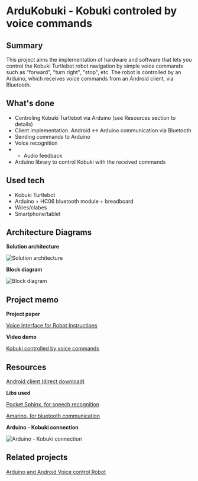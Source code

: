 # ArduKobuki - Kobuki controled by voice commands

## Summary
This project aims the implementation of hardware and software that lets you control the Kobuki Turtlebot robot navigation by simple voice commands such as "forward", "turn right", "stop", etc.
The robot is controlled by an Arduino, which receives voice commands from an Android client, via Bluetooth.

## What's done
- Controling Kobuki Turtlebot via Arduino (see Resources section to details)
- Client implementation. Android <-> Arduino communication via Bluetooth  
- Sending commands to Arduino
- Voice recognition
- - Audio feedback
- Arduino library to control Kobuki with the received commands

## Used tech
  * Kobuki Turtlebot
  * Arduino + HC06 bluetooth module + breadboard
  * Wires/clabes
  * Smartphone/tablet

## Architecture Diagrams
**Solution architecture**

![Solution architecture](http://i.imgur.com/v780PXY.png?500)


**Block diagram**

![Block diagram](http://i.imgur.com/OX2TqgE.png?500)

## Project memo


**Project paper**

[Voice Interface for Robot Instructions](http://www.slideshare.net/batistaluisfilipe/voice-interface-for-robot-instruction)

**Video demo**

[Kobuki controlled by voice commands](https://www.youtube.com/watch?v=MuiPCSegu9s)

## Resources
[Android client (direct download)](http://ge.tt/api/1/files/556RAOL2/0/blob?download)

**Libs used**

[Pocket Sphinx, for speech recognition](http://cmusphinx.sourceforge.net)

[Amarino, for bluetooth communication](http://amarino-toolkit.net)

**Arduino - Kobuki connection**

![Arduino - Kobuki connection](http://i.imgur.com/SjBTjUf.jpg?500)

## Related projects
[Arduino and Android Voice control Robot](http://learnhowtomakerobot.blogspot.in/2014/11/arduino-and-android-voice-control-robot.html)
